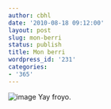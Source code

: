 ```yaml
---
author: cbhl
date: '2010-08-18 09:12:00'
layout: post
slug: mon-berri
status: publish
title: Mon berri
wordpress_id: '231'
categories:
- '365'
---
```


![image](http://blog.azuresky.ca/blog/wp-content/uploads/2010/08/wpid-IMG_20100817_1935061.jpg)
Yay froyo.

